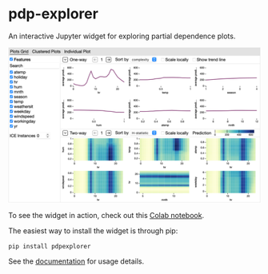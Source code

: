 # pdp-explorer

An interactive Jupyter widget for exploring partial dependence plots.

![Screenshot](screenshot.png?raw=true)

To see the widget in action, check out this [Colab notebook](https://colab.research.google.com/github/nyuvis/pdp-ranking/blob/main/examples/colab-example.ipynb).

The easiest way to install the widget is through pip:

```
pip install pdpexplorer
```

See the [documentation](https://nyuvis.github.io/pdp-ranking/build/html/index.html) for usage details.
